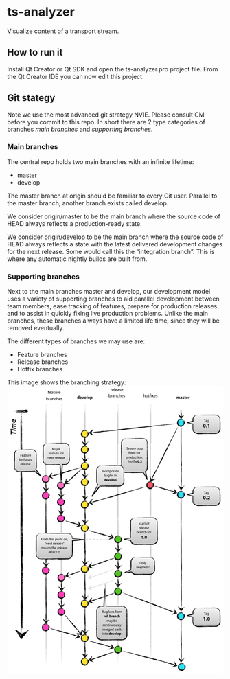 # ts-analyzer
Visualize content of a transport stream.

## How to run it
Install Qt Creator or Qt SDK and open the ts-analyzer.pro project file.
From the Qt Creator IDE you can now edit this project.


## Git stategy
Note we use the most advanced git strategy NVIE. Please consult
CM before you commit to this repo. In short there are 2 type categories
of branches *main branches* and *supporting branches*.


### Main branches
The central repo holds two main branches with an infinite lifetime:
* master
* develop

The master branch at origin should be familiar to every Git user.
Parallel to the master branch, another branch exists called develop.

We consider origin/master to be the main branch where the source code of
HEAD always reflects a production-ready state.

We consider origin/develop to be the main branch where the source code of
HEAD always reflects a state with the latest delivered development changes
for the next release. Some would call this the “integration branch”.
This is where any automatic nightly builds are built from.

### Supporting branches
Next to the main branches master and develop, our development model uses
a variety of supporting branches to aid parallel development between
team members, ease tracking of features, prepare for production releases
and to assist in quickly fixing live production problems.
Unlike the main branches, these branches always have a limited life time,
since they will be removed eventually.

The different types of branches we may use are:

* Feature branches
* Release branches
* Hotfix branches

This image shows the branching strategy:
![Git branching model](images/git-model@2x.png)
